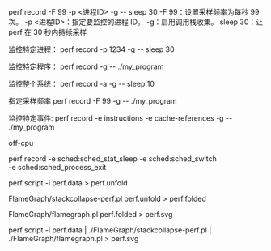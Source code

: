 perf record -F 99 -p <进程ID> -g -- sleep 30
-F 99：设置采样频率为每秒 99 次。
-p <进程ID>：指定要监控的进程 ID。
-g：启用调用栈收集。
sleep 30：让 perf 在 30 秒内持续采样

监控特定进程：
perf record -p 1234 -g -- sleep 30

监控特定程序：
perf record -g -- ./my_program

监控整个系统：
perf record -a -g -- sleep 10

指定采样频率
perf record -F 99 -g -- ./my_program


监控特定事件:
perf record -e instructions -e cache-references -g -- ./my_program

off-cpu

perf record -e sched:sched_stat_sleep -e sched:sched_switch \
-e sched:sched_process_exit


perf script -i perf.data > perf.unfold

FlameGraph/stackcollapse-perf.pl perf.unfold > perf.folded

FlameGraph/flamegraph.pl perf.folded > perf.svg

perf script -i perf.data | ./FlameGraph/stackcollapse-perf.pl | ./FlameGraph/flamegraph.pl > perf.svg
